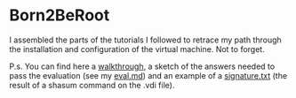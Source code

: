 # Born2BeRoot

I assembled the parts of the tutorials I followed to retrace my path through the installation and configuration of the virtual machine.
Not to forget.

P.s. You can find here a [walkthrough](https://github.com/FateEvent/Born2BeRoot/blob/main/walkthrough.md), a sketch of the answers needed to pass the evaluation (see my [eval.md](https://github.com/FateEvent/Born2BeRoot/blob/main/eval.md)) and an example of a [signature.txt](https://github.com/FateEvent/Born2BeRoot/blob/main/signature.txt) (the result of a shasum command on the .vdi file).

